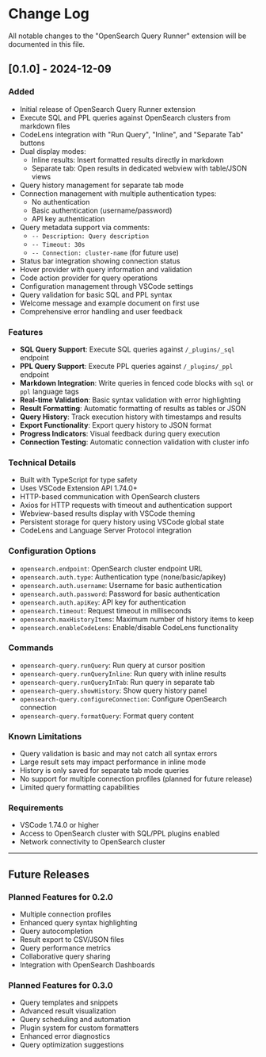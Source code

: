 # Change Log

All notable changes to the "OpenSearch Query Runner" extension will be documented in this file.

## [0.1.0] - 2024-12-09

### Added
- Initial release of OpenSearch Query Runner extension
- Execute SQL and PPL queries against OpenSearch clusters from markdown files
- CodeLens integration with "Run Query", "Inline", and "Separate Tab" buttons
- Dual display modes:
  - Inline results: Insert formatted results directly in markdown
  - Separate tab: Open results in dedicated webview with table/JSON views
- Query history management for separate tab mode
- Connection management with multiple authentication types:
  - No authentication
  - Basic authentication (username/password)
  - API key authentication
- Query metadata support via comments:
  - `-- Description: Query description`
  - `-- Timeout: 30s`
  - `-- Connection: cluster-name` (for future use)
- Status bar integration showing connection status
- Hover provider with query information and validation
- Code action provider for query operations
- Configuration management through VSCode settings
- Query validation for basic SQL and PPL syntax
- Welcome message and example document on first use
- Comprehensive error handling and user feedback

### Features
- **SQL Query Support**: Execute SQL queries against `/_plugins/_sql` endpoint
- **PPL Query Support**: Execute PPL queries against `/_plugins/_ppl` endpoint
- **Markdown Integration**: Write queries in fenced code blocks with `sql` or `ppl` language tags
- **Real-time Validation**: Basic syntax validation with error highlighting
- **Result Formatting**: Automatic formatting of results as tables or JSON
- **Query History**: Track execution history with timestamps and results
- **Export Functionality**: Export query history to JSON format
- **Progress Indicators**: Visual feedback during query execution
- **Connection Testing**: Automatic connection validation with cluster info

### Technical Details
- Built with TypeScript for type safety
- Uses VSCode Extension API 1.74.0+
- HTTP-based communication with OpenSearch clusters
- Axios for HTTP requests with timeout and authentication support
- Webview-based results display with VSCode theming
- Persistent storage for query history using VSCode global state
- CodeLens and Language Server Protocol integration

### Configuration Options
- `opensearch.endpoint`: OpenSearch cluster endpoint URL
- `opensearch.auth.type`: Authentication type (none/basic/apikey)
- `opensearch.auth.username`: Username for basic authentication
- `opensearch.auth.password`: Password for basic authentication
- `opensearch.auth.apiKey`: API key for authentication
- `opensearch.timeout`: Request timeout in milliseconds
- `opensearch.maxHistoryItems`: Maximum number of history items to keep
- `opensearch.enableCodeLens`: Enable/disable CodeLens functionality

### Commands
- `opensearch-query.runQuery`: Run query at cursor position
- `opensearch-query.runQueryInline`: Run query with inline results
- `opensearch-query.runQueryInTab`: Run query in separate tab
- `opensearch-query.showHistory`: Show query history panel
- `opensearch-query.configureConnection`: Configure OpenSearch connection
- `opensearch-query.formatQuery`: Format query content

### Known Limitations
- Query validation is basic and may not catch all syntax errors
- Large result sets may impact performance in inline mode
- History is only saved for separate tab mode queries
- No support for multiple connection profiles (planned for future release)
- Limited query formatting capabilities

### Requirements
- VSCode 1.74.0 or higher
- Access to OpenSearch cluster with SQL/PPL plugins enabled
- Network connectivity to OpenSearch cluster

---

## Future Releases

### Planned Features for 0.2.0
- Multiple connection profiles
- Enhanced query syntax highlighting
- Query autocompletion
- Result export to CSV/JSON files
- Query performance metrics
- Collaborative query sharing
- Integration with OpenSearch Dashboards

### Planned Features for 0.3.0
- Query templates and snippets
- Advanced result visualization
- Query scheduling and automation
- Plugin system for custom formatters
- Enhanced error diagnostics
- Query optimization suggestions
